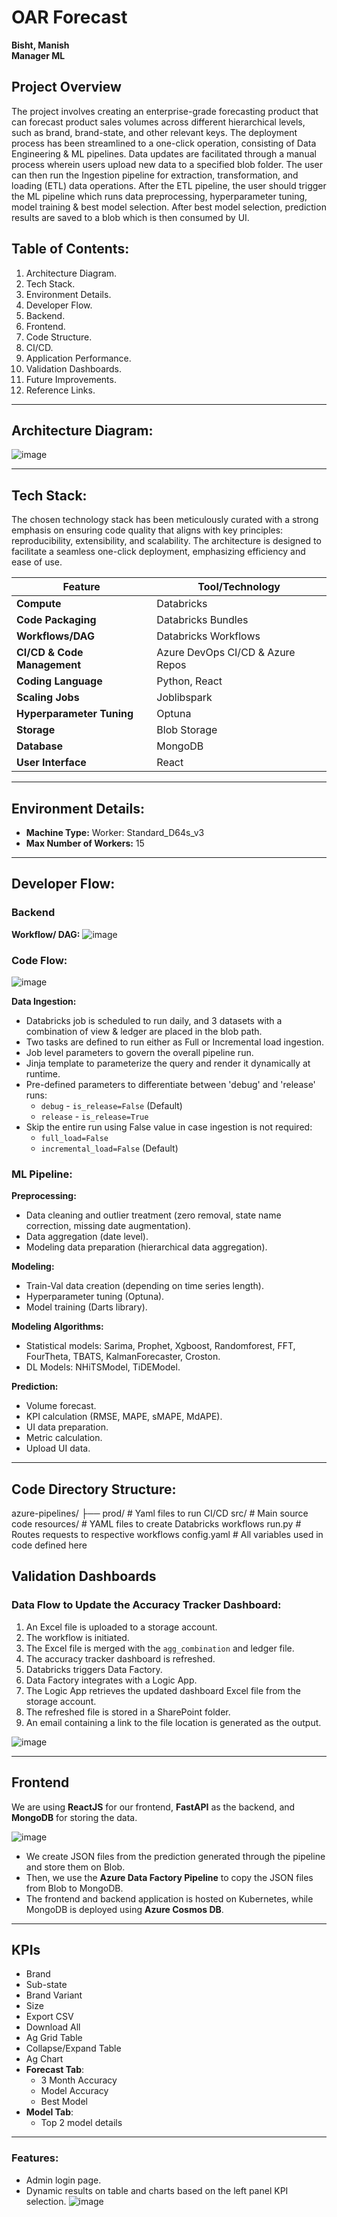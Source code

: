 # OAR Forecast

**Bisht, Manish**  
**Manager ML**

## Project Overview  
The project involves creating an enterprise-grade forecasting product that can forecast product sales volumes across different hierarchical levels, such as brand, brand-state, and other relevant keys. The deployment process has been streamlined to a one-click operation, consisting of Data Engineering & ML pipelines. Data updates are facilitated through a manual process wherein users upload new data to a specified blob folder. The user can then run the Ingestion pipeline for extraction, transformation, and loading (ETL) data operations. After the ETL pipeline, the user should trigger the ML pipeline which runs data preprocessing, hyperparameter tuning, model training & best model selection. After best model selection, prediction results are saved to a blob which is then consumed by UI.

## Table of Contents:
1. Architecture Diagram.
2. Tech Stack.
3. Environment Details.
4. Developer Flow.
5. Backend.
6. Frontend.
7. Code Structure.
8. CI/CD.
9. Application Performance.
10. Validation Dashboards.
11. Future Improvements.
12. Reference Links.

---

## Architecture Diagram:
![image](https://github.com/user-attachments/assets/a1261146-df69-44a4-9c49-696d67596c5d)


---

## Tech Stack:
The chosen technology stack has been meticulously curated with a strong emphasis on ensuring code quality that aligns with key principles: reproducibility, extensibility, and scalability. The architecture is designed to facilitate a seamless one-click deployment, emphasizing efficiency and ease of use.

| **Feature**               | **Tool/Technology**          |
|---------------------------|------------------------------|
| **Compute**                | Databricks                   |
| **Code Packaging**         | Databricks Bundles           |
| **Workflows/DAG**          | Databricks Workflows         |
| **CI/CD & Code Management**| Azure DevOps CI/CD & Azure Repos |
| **Coding Language**        | Python, React                |
| **Scaling Jobs**           | Joblibspark                  |
| **Hyperparameter Tuning**  | Optuna                       |
| **Storage**                | Blob Storage                 |
| **Database**               | MongoDB                      |
| **User Interface**         | React                        |

---

## Environment Details:
- **Machine Type:** Worker: Standard_D64s_v3
- **Max Number of Workers:** 15

---

## Developer Flow:

### Backend  
**Workflow/ DAG:**
![image](https://github.com/user-attachments/assets/50ae26ae-f758-4370-8c31-7b5eae453f15)


### Code Flow:
![image](https://github.com/user-attachments/assets/97974611-35fe-4459-9bd8-437614e0965f)


**Data Ingestion:**
- Databricks job is scheduled to run daily, and 3 datasets with a combination of view & ledger are placed in the blob path.
- Two tasks are defined to run either as Full or Incremental load ingestion.
- Job level parameters to govern the overall pipeline run.
- Jinja template to parameterize the query and render it dynamically at runtime.
- Pre-defined parameters to differentiate between 'debug' and 'release' runs:
  - `debug` - `is_release=False` (Default)
  - `release` - `is_release=True`
- Skip the entire run using False value in case ingestion is not required:
  - `full_load=False`
  - `incremental_load=False` (Default)

### ML Pipeline:

**Preprocessing:**
- Data cleaning and outlier treatment (zero removal, state name correction, missing date augmentation).
- Data aggregation (date level).
- Modeling data preparation (hierarchical data aggregation).

**Modeling:**
- Train-Val data creation (depending on time series length).
- Hyperparameter tuning (Optuna).
- Model training (Darts library).

**Modeling Algorithms:**
- Statistical models: Sarima, Prophet, Xgboost, Randomforest, FFT, FourTheta, TBATS, KalmanForecaster, Croston.
- DL Models: NHiTSModel, TiDEModel.

**Prediction:**
- Volume forecast.
- KPI calculation (RMSE, MAPE, sMAPE, MdAPE).
- UI data preparation.
- Metric calculation.
- Upload UI data.

---

## Code Directory Structure:

azure-pipelines/
├── prod/            # Yaml files to run CI/CD
src/                 # Main source code
resources/           # YAML files to create Databricks workflows
run.py               # Routes requests to respective workflows
config.yaml          # All variables used in code defined here


## Validation Dashboards

### Data Flow to Update the Accuracy Tracker Dashboard:

1. An Excel file is uploaded to a storage account.
2. The workflow is initiated.
3. The Excel file is merged with the `agg_combination` and ledger file.
4. The accuracy tracker dashboard is refreshed.
5. Databricks triggers Data Factory.
6. Data Factory integrates with a Logic App.
7. The Logic App retrieves the updated dashboard Excel file from the storage account.
8. The refreshed file is stored in a SharePoint folder.
9. An email containing a link to the file location is generated as the output.

![image](https://github.com/user-attachments/assets/ee3e99d3-62e2-4529-b88d-247043d1cb4c)


---

## Frontend

We are using **ReactJS** for our frontend, **FastAPI** as the backend, and **MongoDB** for storing the data.

![image](https://github.com/user-attachments/assets/faba0fe4-4a58-4613-a995-5890ef9b14ae)


- We create JSON files from the prediction generated through the pipeline and store them on Blob.
- Then, we use the **Azure Data Factory Pipeline** to copy the JSON files from Blob to MongoDB.
- The frontend and backend application is hosted on Kubernetes, while MongoDB is deployed using **Azure Cosmos DB**.

---

## KPIs

- Brand
- Sub-state
- Brand Variant
- Size
- Export CSV
- Download All
- Ag Grid Table
- Collapse/Expand Table
- Ag Chart
- **Forecast Tab**:
  - 3 Month Accuracy
  - Model Accuracy
  - Best Model
- **Model Tab**:
  - Top 2 model details

---

### Features:
- Admin login page.
- Dynamic results on table and charts based on the left panel KPI selection.
  ![image](https://github.com/user-attachments/assets/95f67c35-d8a8-4853-8287-499e9ebbd304)


